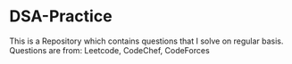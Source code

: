 # DSA-Practice

This is a Repository which contains questions that I solve on regular basis.
Questions are from: Leetcode, CodeChef, CodeForces

